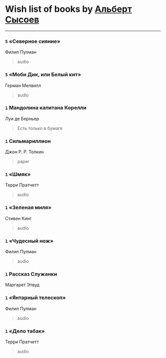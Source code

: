# Wish list of books by [Альберт Сысоев](http://vk.com/id47446642)
---

### `5` «Северное сияние»
Филип Пулман
> audio

### `5` «Моби Дик, или Белый кит»
Герман Мелвилл
> audio

### `1` Мандолина капитана Корелли
Луи де Берньер
> Есть только в бумаге

### `1` Сильмариллион
Джон Р. Р. Толкин
> paper

### `1` «Шмяк»
Терри Пратчетт
> audio

### `1` «Зеленая миля»
Стивен Кинг
> audio

### `1` «Чудесный нож»
Филип Пулман
> audio

### `1` Рассказ Служанки
Маргарет Этвуд

### `1` «Янтарный телескоп»
Филип Пулман
> audio

### `1` «Дело табак»
Терри Пратчетт
> audio


